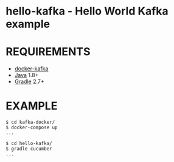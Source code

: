 # hello-kafka - Hello World Kafka example

# REQUIREMENTS

* [docker-kafka](https://github.com/wurstmeister/kafka-docker)
* [Java](http://www.oracle.com/technetwork/java/javase/downloads/index.html) 1.8+
* [Gradle](http://gradle.org/) 2.7+

# EXAMPLE

```
$ cd kafka-docker/
$ docker-compose up
...

$ cd hello-kafka/
$ gradle cucumber
...
```
